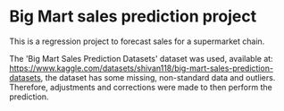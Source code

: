 # Big Mart sales prediction project

This is a regression project to forecast sales for a supermarket chain.

The 'Big Mart Sales Prediction Datasets' dataset was used, available at: https://www.kaggle.com/datasets/shivan118/big-mart-sales-prediction-datasets, the dataset has some missing, non-standard data and outliers. Therefore, adjustments and corrections were made to then perform the prediction.
